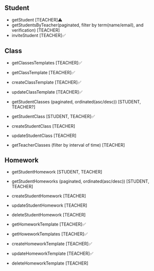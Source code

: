 ## Student

- getStudent [TEACHER]⚠️
- getStudentsByTeacher(paginated, filter by term(name/email), and verification) [TEACHER]
- inviteStudent [TEACHER]✅

## Class

- getClassesTemplates [TEACHER]✅
- getClassTemplate [TEACHER]✅
- createClassTemplate [TEACHER]✅
- updateClassTemplate [TEACHER]✅

- getStudentClasses (paginated, ordinated(asc/desc)) [STUDENT, TEACHER?]
- getStudentClass [STUDENT, TEACHER]✅
- createStudentClass [TEACHER]
- updateStudentClass [TEACHER]

- getTeacherClasses (filter by interval of time) [TEACHER]

## Homework

- getStudentHomework [STUDENT, TEACHER]
- getStudentHomeworks (paginated, ordinated(asc/desc)) [STUDENT, TEACHER]
- createStudentHomework [TEACHER]
- updateStudentHomework [TEACHER]
- deleteStudentHomework [TEACHER]

- getHomeworkTemplate [TEACHER]✅
- getHoweworkTemplates [TEACHER]✅
- createHomeworkTemplate [TEACHER]✅
- updateHomeworkTemplate [TEACHER]✅
- deleteHomeworkTemplate [TEACHER]
